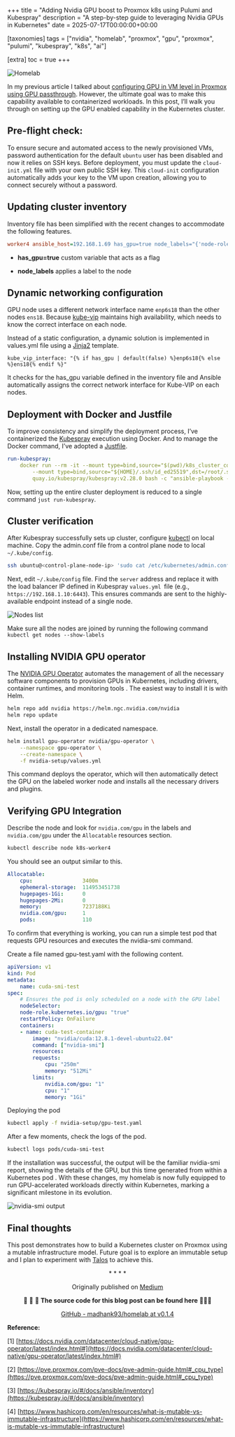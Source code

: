 +++
title = "Adding Nvidia GPU boost to Proxmox k8s using Pulumi and Kubespray"
description = "A step-by-step guide to leveraging Nvidia GPUs in Kubernetes"
date = 2025-07-17T00:00:00+00:00

[taxonomies]
tags = ["nvidia", "homelab", "proxmox", "gpu", "proxmox", "pulumi", "kubespray", "k8s", "ai"]

[extra]
toc = true
+++

![Homelab](https://cdn-images-1.medium.com/max/3840/1*P0y96o3ZRD_P6ywwEK3YCw.jpeg)

In my previous article I talked about [configuring GPU in VM level in Proxmox using GPU passthrough](https://medium.com/@madhankumaravelu93/making-my-homelab-server-ai-ready-with-nvidia-gpu-part-ii-a6ef95b7282b). However, the ultimate goal was to make this capability available to containerized workloads. In this post, I’ll walk you through on setting up the GPU enabled capability in the Kubernetes cluster.

## Pre-flight check:

To ensure secure and automated access to the newly provisioned VMs, password authentication for the default `ubuntu` user has been disabled and now it relies on SSH keys. Before deployment, you must update the `cloud-init.yml` file with your own public SSH key. This `cloud-init` configuration automatically adds your key to the VM upon creation, allowing you to connect securely without a password.

## Updating cluster inventory

Inventory file has been simplified with the recent changes to accommodate the following features.

```ini
worker4 ansible_host=192.168.1.69 has_gpu=true node_labels="{'node-role.kubernetes.io/gpu': 'true'}"
```

* **has_gpu=true** custom variable that acts as a flag

* **node_labels** applies a label to the node

## Dynamic networking configuration

GPU node uses a different network interface name `enp6s18` than the other nodes `ens18`. Because [kube-vip](https://kube-vip.io/) maintains high availability, which needs to know the correct interface on each node.

Instead of a static configuration, a dynamic solution is implemented in values.yml file using a [Jinja2](https://jinja.palletsprojects.com/en/stable/) template.

```j2
kube_vip_interface: "{% if has_gpu | default(false) %}enp6s18{% else %}ens18{% endif %}"
```

It checks for the has_gpu variable defined in the inventory file and Ansible automatically assigns the correct network interface for Kube-VIP on each nodes.

## Deployment with Docker and Justfile

To improve consistency and simplify the deployment process, I’ve containerized the [Kubespray](https://kubespray.io/#/) execution using Docker. And to manage the Docker command, I’ve adopted a [Justfile](https://just.systems/man/en/).

```yml
run-kubespray:
    docker run --rm -it --mount type=bind,source="$(pwd)/k8s_cluster_config",dst=/config \
        --mount type=bind,source="${HOME}/.ssh/id_ed25519",dst=/root/.ssh/id_ed25519 \
        quay.io/kubespray/kubespray:v2.28.0 bash -c "ansible-playbook -i /config/inventory/hosts.ini -e @/config/values.yml cluster.yml"
```

Now, setting up the entire cluster deployment is reduced to a single command `just run-kubespray`.

## Cluster verification

After Kubespray successfully sets up cluster, configure [kubectl](https://kubernetes.io/docs/reference/kubectl/) on local machine. Copy the admin.conf file from a control plane node to local `~/.kube/config`.

```sh
ssh ubuntu@<control-plane-node-ip> 'sudo cat /etc/kubernetes/admin.conf' > ~/.kube/config
```

Next, edit `~/.kube/config` file. Find the `server` address and replace it with the load balancer IP defined in Kubespray `values.yml `file (e.g., `https://192.168.1.10:6443`). This ensures commands are sent to the highly-available endpoint instead of a single node.

![Nodes list](https://cdn-images-1.medium.com/max/5984/1*6T-aKxXw-wCwBEPjwssYeQ.png)

Make sure all the nodes are joined by running the following command `kubectl get nodes --show-labels`

## Installing NVIDIA GPU operator

The [NVIDIA GPU Operator](https://github.com/NVIDIA/gpu-operator) automates the management of all the necessary software components to provision GPUs in Kubernetes, including drivers, container runtimes, and monitoring tools . The easiest way to install it is with Helm.

```sh
helm repo add nvidia https://helm.ngc.nvidia.com/nvidia
helm repo update
```

Next, install the operator in a dedicated namespace.

```sh
helm install gpu-operator nvidia/gpu-operator \
    --namespace gpu-operator \
    --create-namespace \
    -f nvidia-setup/values.yml
```

This command deploys the operator, which will then automatically detect the GPU on the labeled worker node and installs all the necessary drivers and plugins.

## Verifying GPU Integration

Describe the node and look for `nvidia.com/gpu` in the labels and `nvidia.com/gpu` under the `Allocatable` resources section.

```sh
kubectl describe node k8s-worker4
```

You should see an output similar to this.

```yml
Allocatable:
    cpu:                3400m
    ephemeral-storage:  114953451738
    hugepages-1Gi:      0
    hugepages-2Mi:      0
    memory:             7237188Ki
    nvidia.com/gpu:     1
    pods:               110
```

To confirm that everything is working, you can run a simple test pod that requests GPU resources and executes the nvidia-smi command.

Create a file named gpu-test.yaml with the following content.

```yml
apiVersion: v1
kind: Pod
metadata:
    name: cuda-smi-test
spec:
    # Ensures the pod is only scheduled on a node with the GPU label
    nodeSelector:
    node-role.kubernetes.io/gpu: "true"
    restartPolicy: OnFailure
    containers:
    - name: cuda-test-container
        image: "nvidia/cuda:12.8.1-devel-ubuntu22.04"
        command: ["nvidia-smi"]
        resources:
        requests:
            cpu: "250m"
            memory: "512Mi"
        limits:
            nvidia.com/gpu: "1"
            cpu: "1"
            memory: "1Gi"
```

Deploying the pod

```sh
kubectl apply -f nvidia-setup/gpu-test.yaml
```

After a few moments, check the logs of the pod.

```sh
kubectl logs pods/cuda-smi-test
```

If the installation was successful, the output will be the familiar nvidia-smi report, showing the details of the GPU, but this time generated from within a Kubernetes pod . With these changes, my homelab is now fully equipped to run GPU-accelerated workloads directly within Kubernetes, marking a significant milestone in its evolution.

![nvidia-smi output](https://cdn-images-1.medium.com/max/3168/1*oq2U6YQfB-hLBI7xGHeJxw.png)

## Final thoughts

This post demonstrates how to build a Kubernetes cluster on Proxmox using a mutable infrastructure model. Future goal is to explore an immutable setup and I plan to experiment with [Talos](https://www.talos.dev/) to achieve this.


<div align="center">* * * *</div>

<center>

Originally published on [Medium](https://medium.com/@madhankumaravelu93/adding-nvidia-gpu-boost-to-proxmox-k8s-using-pulumi-and-kubespray-d5d9d3dace94)

🌟 🌟 🌟 **The source code for this blog post can be found here** 🌟🌟🌟

[GitHub - madhank93/homelab at v0.1.4](https://github.com/madhank93/homelab/tree/v0.1.4)

</center>

**Reference:**

[1] [https://docs.nvidia.com/datacenter/cloud-native/gpu-operator/latest/index.html#](https://docs.nvidia.com/datacenter/cloud-native/gpu-operator/latest/index.html#)

[2] [https://pve.proxmox.com/pve-docs/pve-admin-guide.html#_cpu_type](https://pve.proxmox.com/pve-docs/pve-admin-guide.html#_cpu_type)

[3] [https://kubespray.io/#/docs/ansible/inventory](https://kubespray.io/#/docs/ansible/inventory)

[4] [https://www.hashicorp.com/en/resources/what-is-mutable-vs-immutable-infrastructure](https://www.hashicorp.com/en/resources/what-is-mutable-vs-immutable-infrastructure)
